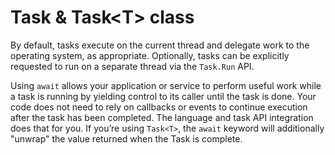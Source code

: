# Task & Task\<T> class

By default, tasks execute on the current thread and delegate work to the operating system, as appropriate. Optionally, tasks can be explicitly requested to run on a separate thread via the `Task.Run` API.

Using `await` allows your application or service to perform useful work while a task is running by yielding control to its caller until the task is done. Your code does not need to rely on callbacks or events to continue execution after the task has been completed. The language and task API integration does that for you. If you’re using `Task<T>`, the `await` keyword will additionally "unwrap" the value returned when the Task is complete.
